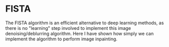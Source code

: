 # FISTA
The FISTA algorithm is an efficient alternative to deep learning methods, as there is no "learning" step involved to implement this image denoising/deblurring algorithm.
Here I have shown how simply we can implement the algorithm to perform image inpainting.
